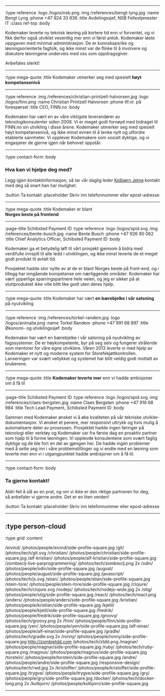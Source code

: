 

--------------------------------------------------------------------------------
:type reference
:logo /logos/nsb.png
:img /references/bengt-lyng.jpg
:name Bengt Lyng
:phone +47 924 33 836
:title Avdelingssjef, NSB Fellestjenester IT
:class ref-top
:body

Kodemaker leverte ny teknisk løsning på kortere tid enn vi
forventet, og vi fikk derfor også utviklet vesentlig mer enn vi
først antok. Kodemaker løste oppgaven med minimal administrasjon. De
er kunnskapsrike og løsningsorienterte fagfolk, og ikke minst var de
flinke til å involvere og diskutere løsningene underveis med oss som
oppdragsgiver.

Anbefales sterkt!

--------------------------------------------------------------------------------
:type mega-quote
:title Kodemaker utmerker seg med spesielt **høyt kompetansenivå**

--------------------------------------------------------------------------------
:type reference
:img /references/christian-printzell-halvorsen.jpg
:logo /logos/finn.png
:name Christian Printzell Halvorsen
:phone tlf.nr. på forespørsel
:title CEO, FINN.no
:body

Kodemaker har vært en av våre viktigste leverandører av teknologikonsulenter
siden 2008. Vi er meget godt fornøyd med bidraget til FINN.no
sin utvikling i disse årene. Kodemaker utmerker seg med spesielt høyt
kompetansenivå, og ikke minst evnen til å tenke nytt og utfordre etablerte
sannheter. Vi opplever Kodemakere som sosialt dyktige, og vi engasjerer de
gjerne igjen når behovet oppstår.

--------------------------------------------------------------------------------
:type contact-form
:body

### Hva kan vi hjelpe deg med?

Legg igjen kontaktinformasjon, så tar vår daglig leder
[Kolbjørn Jetne](/kolbjorn/) kontakt med deg så snart han har mulighet.

:button Ta kontakt
:placeholder Skriv inn telefonnummer eller epost-adresse

--------------------------------------------------------------------------------
:type mega-quote
:title Kodemaker er blant<br> **Norges beste på frontend**

--------------------------------------------------------------------------------
:page-title Schibsted Payment ID
:type reference
:logo /logos/spid.svg
:img /references/bente-busch.jpg
:name Bente Busch
:phone +47 926 90 062
:title Chief Analytics Officer, Schibsted Payment ID
:body

Kodemaker ga et betydelig løft til vårt prosjekt gjennom å bidra med verdifulle 
innspill til alle ledd i utviklingen, og ikke minst leverte de et meget godt 
produkt til avtalt tid. 

Prosjektet hadde stor nytte av at de er blant Norges 
beste på front-end, og i tillegg har inngående kompetanse om nærliggende områder. 
Kodemaker har vært ypperlige sparringspartnere hele veien, og jeg er sikker på 
at sluttproduktet ikke ville blitt like godt uten deres hjelp. 

--------------------------------------------------------------------------------
:type mega-quote
:title Kodemaker har vært **en bærebjelke i vår satsning** på nyutvikling

--------------------------------------------------------------------------------
:type reference
:img /references/torkel-randem.jpg
:logo /logos/animalia.png
:name Torkel Randem
:phone +47 991 68 897
:title Økonomi- og utviklingssjef
:body

Kodemaker har vært en bærebjelke i vår satsning på nyutvikling av fagssystemer.
De er høykompetente, byr på seg selv og fungerer strålende som mentorer for våre
egne utviklere. Våren 2013 leverte vi med hjelp av Kodemaker et nytt og moderne
system for Storefekjøttkontrollen. Lanseringen var svært vellykket og systemet
har blitt veldig godt mottatt av brukerene.

--------------------------------------------------------------------------------
:type mega-quote
:title **Kodemaker leverte mer** enn vi hadde ambisjoner om å få til

--------------------------------------------------------------------------------
:page-title Schibsted Payment ID
:type reference
:logo /logos/spid.svg
:img /references/claes-bergsten.jpg
:name Claes Bergsten
:phone +47 916 68 984
:title Tech Lead Payment, Schibsted Payment ID
:body

Sammen med Kodemaker ønsket vi å øke kvaliteten på vår tekniske
utvikler&shy;dokumentasjon. Vi ønsket et penere, mer responsivt uttrykk og hvis mulig
å automatisere deler av prosessen. Prosjektet hadde ingen føringer på teknologi
eller verktøy og Kodemaker var fra første dag en proaktiv partner som hjalp
til å forme løsningen. Vi opplevde konsulentene som svært faglig dyktige og de
ble fort en del av gjengen her. De hadde ingen problemer med å sette seg inn i
våre problemstillinger og vi endte med en løsning som leverte mer enn vi i
utgangpunktet hadde ambisjoner om å få til.

--------------------------------------------------------------------------------
:type contact-form
:body

### Ta gjerne kontakt!

Aldri feil å slå av en prat, og om vi ikke er den riktige partneren for deg,
<br class="hide-lt-660">så anbefaler vi gjerne andre. Det er en liten verden!

:button Ta kontakt
:placeholder Skriv inn telefonnummer eller epost-adresse

--------------------------------------------------------------------------------
:type person-cloud
--------------------------------------------------------------------------------
:type grid
:content

/eivind/                           /photos/people/eivind/side-profile-square.jpg
/git/                              /photos/tech/git.svg
/christian/                        /photos/people/christian/side-profile-square.jpg
/alf-kristian/                     /photos/people/alf-kristian/side-profile-square.jpg
/zombieclj-live-parprogrammering/  /photos/tech/zombieclj.png 2x
/odin/                             /photos/people/odin/side-profile-square.jpg
/august/                           /photos/people/august/side-profile-square.jpg
/javascript/                       /photos/tech/js.svg
/stian/                            /photos/people/stian/side-profile-square.jpg
/stein-tore/                       /photos/people/stein-tore/side-profile-square.jpg
/clojure/                          /photos/tech/clojure.svg
/nodejs/                           /photos/tech/nodejs-wide.jpg 2x
/stig/                             /photos/people/stig/side-profile-square.jpg
/react/                            /photos/tech/react.png
/anders/                           /photos/people/anders/side-profile-square.jpg
/kristian/                         /photos/people/kristian/side-profile-square.jpg
/kjetil/                           /photos/people/kjetil/side-profile-square.jpg
/fredrik/                          /photos/people/fredrik/side-profile-square.jpg
/groovy/                           /photos/tech/groovy.png 2x
/finn/                             /photos/people/finn/side-profile-square.jpg
/yen/                              /photos/people/yen/side-profile-square.jpg
/alf-einar/                        /photos/people/alf-einar/side-profile-square.jpg
/gradle/                           /photos/tech/gradle.svg 2x
/ronny/                            /photos/people/ronny/side-profile-square.jpg
http://zombietdd.com               /photos/tech/ztdd.png
/magnar/                           /photos/people/magnar/side-profile-square.jpg
/ruby/                             /photos/tech/ruby-square.png
/magnus/                           /photos/people/magnus/side-profile-square.jpg
/torstein/                         /photos/people/torstein/side-profile-square.jpg
/andre/                            /photos/people/andre/side-profile-square.jpg
/responsive-design/                /photos/tech/rwd.jpg 2x
/kristoffer/                       /photos/people/kristoffer/side-profile-square.jpg
/trygve/                           /photos/people/trygve/side-profile-square.jpg
/gry/                              /photos/people/gry/side-profile-square.jpg
/docker/                           /photos/tech/docker-long.png 2x
/kolbjorn/                         /photos/people/kolbjorn/side-profile-square.jpg

--------------------------------------------------------------------------------
